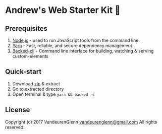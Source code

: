 # Andrew's Web Starter Kit :metal:

## Prerequisites
1. [Node.js][node-url] - used to run JavaScript tools from the command line.
2. [Yarn][yarn-url] - Fast, reliable, and secure dependency management.
3. [Backed-cli][backed-cli-url] - Command line interface for building, watching & serving custom-elements

## Quick-start
1. Download [zip][zip-url] & extract
2. Go to extracted directory
3. Open terminal & type ```yarn && backed -s```

## License

Copyright (c) 2017 VandeurenGlenn <vandeurenglenn@gmail.com>
All rights reserved.

[node-url]: https://nodejs.org
[yarn-url]: https://yarnpkg.com
[backed-cli-url]: https://github.com/VandeurenGlenn/backed-cli
[zip-url]: https://github.com/VandeurenGlenn/andrews-web-starter-kit/archive/master.zip
